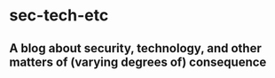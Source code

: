 # sec-tech-etc
## A blog about security, technology, and other matters of (varying degrees of) consequence
